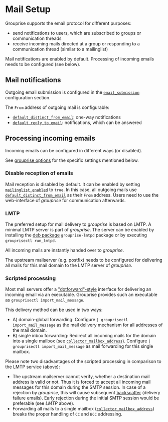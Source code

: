 # Mail Setup

Grouprise supports the email protocol for different purposes:

* send notifications to users, which are subscribed to groups or communication threads
* receive incoming mails directed at a group or responding to a communication thread
  (similar to a mailinglist)

Mail notifications are enabled by default.
Processing of incoming emails needs to be configured (see below).


## Mail notifications

Outgoing email submission is configured in the [`email_submission`](configuration/options.html#email-delivery-of-outgoing-messages) configuration section.

The `From` address of outgoing mail is configurable:

* [`default_distinct_from_email`](configuration/options.html#default-distinct-from-email): one-way notifications
* [`default_reply_to_email`](configuration/options.html#default-reply-to-email): notifications, which can be answered


## Processing incoming emails

Incoming emails can be configured in different ways (or disabled).

See [grouprise options](/administration/configuration/options) for the specific settings mentioned below.


### Disable reception of emails

Mail reception is disabled by default.
It can be enabled by setting [`mailinglist_enabled`](configuration/options.html#mailinglist-enabled) to `true`.
In this case, all outgoing mails use [`default_distinct_from_email`](configuration/options.html#default-distinct-from-email) as their `From` address.
Users need to use the web-interface of *grouprise* for communication afterwards.


### LMTP

The preferred setup for mail delivery to *grouprise* is based on LMTP.
A minimal LMTP server is part of *grouprise*.
The server can be enabled by installing the [deb package](/deployment/deb) `grouprise-lmtpd` package
or by executing `grouprisectl run_lmtpd`.

All incoming mails are instantly handed over to *grouprise*.

The upstream mailserver (e.g. postfix) needs to be configured for delivering all mails for this
mail domain to the LMTP server of *grouprise*.


### Scripted processing

Most mail servers offer a ["dotforward"-style](https://www.courier-mta.org/dot-forward.html)
interface for delivering an incoming email via an executable.
Grouprise provides such an executable as `grouprisectl import_mail_message`.

This delivery method can be used in two ways:

* A) domain-global forwarding: Configure `| grouprisectl import_mail_message` as the mail delivery
     mechanism for all addresses of the mail domain.
* B) single inbox forwarding: Redirect all incoming mails for the domain into a single mailbox
     (see [`collector_mailbox_address`](configuration/options.html#collector-mailbox-address)).  Configure `| grouprisectl import_mail_message` as mail
     forwarding for this single mailbox.

Please note two disadvantages of the scripted processing in comparison to the LMTP service (above):

* The upstream mailserver cannot verify, whether a destination mail address is valid or not.
  Thus it is forced to accept all incoming mail messages for this domain during the SMTP session.
  In case of a rejection by *grouprise*, this will cause subsequent
  [backscatter](https://en.wikipedia.org/wiki/Backscatter_%28email%29) (delivery failure emails).
  Early rejection during the initial SMTP session would be preferable (see *LMTP* above).
* Forwarding all mails to a single mailbox ([`collector_mailbox_address`](configuration/options.html#collector-mailbox-address)) breaks the proper handling
  of `CC` and `BCC` addressing.
